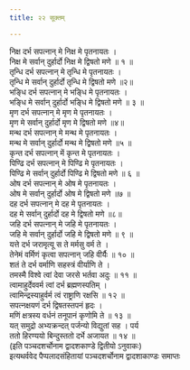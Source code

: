 ```yaml
---
title: २२ सूक्तम्

---
```

निक्ष दर्भ सपत्नान् मे निक्ष मे पृतनायतः ।  
निक्ष मे सर्वान् दुर्हार्दो निक्ष मे द्विषतो मणे ॥ १ ॥  
तृन्धि दर्भ सपत्नान् मे तृन्धि मे पृतनायतः ।  
तृन्धि मे सर्वान् दुर्हार्दो तृन्धि मे द्विषतो मणे ॥२॥  
भङ्धि दर्भ सपत्नान् मे भङ्धि मे पृतनायतः ।  
भङ्धि मे सर्वान् दुर्हार्दो भङ्धि मे द्विषतो मणे ॥ ३ ॥  
मृण दर्भ सपत्नान् मे मृण मे पृतनायतः ।  
मृण मे सर्वान् दुर्हार्दो मृण मे द्विषतो मणे ॥४॥  
मन्थ दर्भ सपत्नान् मे मन्थ मे पृतनायतः ।  
मन्थ मे सर्वान् दुर्हार्दो मन्थ मे द्विषतो मणे ॥५ ॥  
कृन्त दर्भ सपत्नान् में कृन्त मे पृतनायतः ।  
पिण्ढि दर्भ सपत्नान् मे पिण्ढि मे पृतनायतः ।  
पिण्ढि मे सर्वान् दुर्हार्दो पिण्ढि मे द्विषतो मणे ॥ ६ ॥  
ओष दर्भ सपत्नान् मे ओष मे पृतनायतः ।  
ओष मे सर्वान् दुर्हार्दो ओष मे द्विषतो मणे ॥७ ॥  
दह दर्भ सपत्नान् मे दह मे पृतनायतः ।  
दह मे सर्वान् दुर्हार्दो दह मे द्विषतो मणे ॥८॥  
जहि दर्भ सपत्नान् मे जहि मे पृतनायतः ।  
जहि मे सर्वान् दुर्हार्दो जहि मे द्विषतो मणे ॥ ९ ॥  
यत्ते दर्भ जरामृत्यू स ते मर्मसु वर्म ते ।  
तेनेमं वर्मिणं कृत्वा सपत्नान् जहि वीर्यैः ॥ १० ॥  
शतं ते दर्भ वर्माणि सहस्त्रं वीर्याणि ते ।  
तमस्मै विश्वे त्वां देवा जरसे भर्तवा अदुः ॥ ११ ॥  
त्वामाहुर्देववर्म त्वां दर्भ ब्रह्मणस्पतिम् ।  
त्वामिन्द्रस्याहुर्वर्म त्वं राष्ट्राणि रक्षसि ॥ १२ ॥  
सपत्नक्षयणं दर्भ द्विषतस्तपनं हृदः ।  
मणिं क्षत्रस्य वर्धनं तनूपानं कृणोमि ते ॥ १३ ॥  
यत् समुद्रो अभ्यक्रन्दत् पर्जन्यो विद्युतां सह । पर्य  
ततो हिरण्ययो बिन्दुस्ततो दर्भे अजायत ॥ १४ ॥  
(इति पञ्चदशर्चोनाम द्वादशकाण्डे द्वितीयो ऽनुवाकः)  
इत्यथर्ववेद पैप्पलादसंहितायां पञ्चदशर्चोनाम द्वादशाकाण्डः समाप्तः